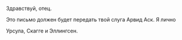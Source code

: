 Здравствуй, отец.

Это письмо должен будет передать твой слуга Арвид Аск. Я лично









Урсула, Скагге и Эллингсен.


<!--stackedit_data:
eyJoaXN0b3J5IjpbLTE3OTg3MzQwNDJdfQ==
-->
